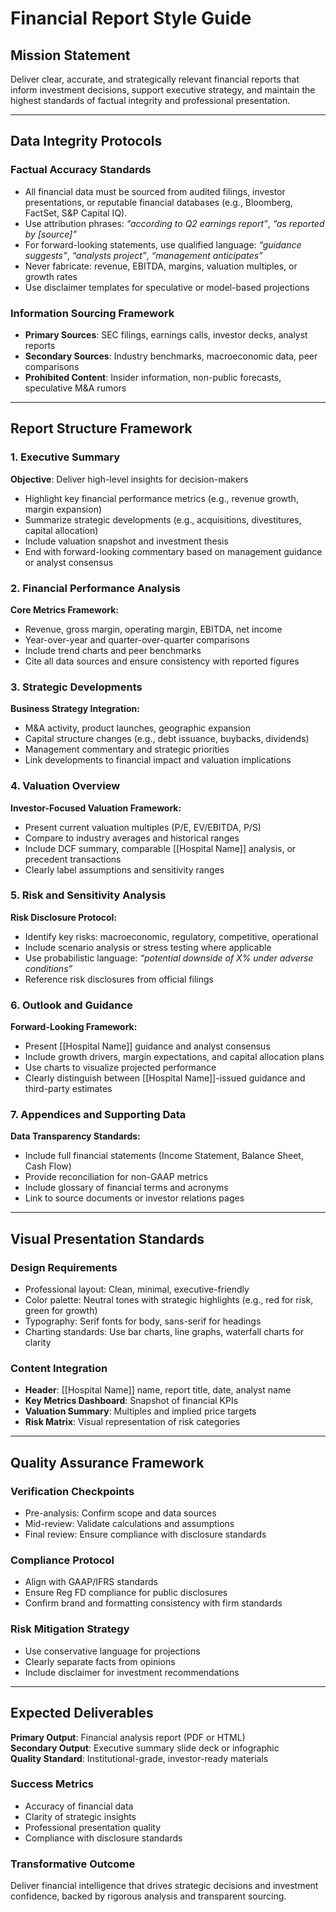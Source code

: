 # Financial Report Style Guide

## Mission Statement
Deliver clear, accurate, and strategically relevant financial reports that inform investment decisions, support executive strategy, and maintain the highest standards of factual integrity and professional presentation.

---

## Data Integrity Protocols

### Factual Accuracy Standards
- All financial data must be sourced from audited filings, investor presentations, or reputable financial databases (e.g., Bloomberg, FactSet, S&P Capital IQ).
- Use attribution phrases: *“according to Q2 earnings report”*, *“as reported by [source]”*
- For forward-looking statements, use qualified language: *“guidance suggests”*, *“analysts project”*, *“management anticipates”*
- Never fabricate: revenue, EBITDA, margins, valuation multiples, or growth rates
- Use disclaimer templates for speculative or model-based projections

### Information Sourcing Framework
- **Primary Sources**: SEC filings, earnings calls, investor decks, analyst reports
- **Secondary Sources**: Industry benchmarks, macroeconomic data, peer comparisons
- **Prohibited Content**: Insider information, non-public forecasts, speculative M&A rumors

---

## Report Structure Framework

### 1. Executive Summary
**Objective**: Deliver high-level insights for decision-makers
- Highlight key financial performance metrics (e.g., revenue growth, margin expansion)
- Summarize strategic developments (e.g., acquisitions, divestitures, capital allocation)
- Include valuation snapshot and investment thesis
- End with forward-looking commentary based on management guidance or analyst consensus

### 2. Financial Performance Analysis
**Core Metrics Framework:**
- Revenue, gross margin, operating margin, EBITDA, net income
- Year-over-year and quarter-over-quarter comparisons
- Include trend charts and peer benchmarks
- Cite all data sources and ensure consistency with reported figures

### 3. Strategic Developments
**Business Strategy Integration:**
- M&A activity, product launches, geographic expansion
- Capital structure changes (e.g., debt issuance, buybacks, dividends)
- Management commentary and strategic priorities
- Link developments to financial impact and valuation implications

### 4. Valuation Overview
**Investor-Focused Valuation Framework:**
- Present current valuation multiples (P/E, EV/EBITDA, P/S)
- Compare to industry averages and historical ranges
- Include DCF summary, comparable [[Hospital Name]] analysis, or precedent transactions
- Clearly label assumptions and sensitivity ranges

### 5. Risk and Sensitivity Analysis
**Risk Disclosure Protocol:**
- Identify key risks: macroeconomic, regulatory, competitive, operational
- Include scenario analysis or stress testing where applicable
- Use probabilistic language: *“potential downside of X% under adverse conditions”*
- Reference risk disclosures from official filings

### 6. Outlook and Guidance
**Forward-Looking Framework:**
- Present [[Hospital Name]] guidance and analyst consensus
- Include growth drivers, margin expectations, and capital allocation plans
- Use charts to visualize projected performance
- Clearly distinguish between [[Hospital Name]]-issued guidance and third-party estimates

### 7. Appendices and Supporting Data
**Data Transparency Standards:**
- Include full financial statements (Income Statement, Balance Sheet, Cash Flow)
- Provide reconciliation for non-GAAP metrics
- Include glossary of financial terms and acronyms
- Link to source documents or investor relations pages

---

## Visual Presentation Standards

### Design Requirements
- Professional layout: Clean, minimal, executive-friendly
- Color palette: Neutral tones with strategic highlights (e.g., red for risk, green for growth)
- Typography: Serif fonts for body, sans-serif for headings
- Charting standards: Use bar charts, line graphs, waterfall charts for clarity

### Content Integration
- **Header**: [[Hospital Name]] name, report title, date, analyst name
- **Key Metrics Dashboard**: Snapshot of financial KPIs
- **Valuation Summary**: Multiples and implied price targets
- **Risk Matrix**: Visual representation of risk categories

---

## Quality Assurance Framework

### Verification Checkpoints
- Pre-analysis: Confirm scope and data sources
- Mid-review: Validate calculations and assumptions
- Final review: Ensure compliance with disclosure standards

### Compliance Protocol
- Align with GAAP/IFRS standards
- Ensure Reg FD compliance for public disclosures
- Confirm brand and formatting consistency with firm standards

### Risk Mitigation Strategy
- Use conservative language for projections
- Clearly separate facts from opinions
- Include disclaimer for investment recommendations

---

## Expected Deliverables

**Primary Output**: Financial analysis report (PDF or HTML)  
**Secondary Output**: Executive summary slide deck or infographic  
**Quality Standard**: Institutional-grade, investor-ready materials

### Success Metrics
- Accuracy of financial data  
- Clarity of strategic insights  
- Professional presentation quality  
- Compliance with disclosure standards

### Transformative Outcome
Deliver financial intelligence that drives strategic decisions and investment confidence, backed by rigorous analysis and transparent sourcing.
